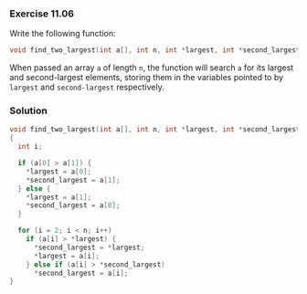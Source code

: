 ### Exercise 11.06

Write the following function:

```c
void find_two_largest(int a[], int n, int *largest, int *second_largest);
```

When passed an array `a` of length `n`, the function will search `a` for its
largest and second-largest elements, storing them in the variables pointed to by
`largest` and `second-largest` respectively.

### Solution

```c
void find_two_largest(int a[], int n, int *largest, int *second_largest)
{
  int i;

  if (a[0] > a[1]) {
    *largest = a[0];
    *second_largest = a[1];
  } else {
    *largest = a[1];
    *second_largest = a[0];
  }

  for (i = 2; i < n; i++)
    if (a[i] > *largest) {
      *second_largest = *largest;
      *largest = a[i];
    } else if (a[i] > *second_largest)
      *second_largest = a[i];
}
```
